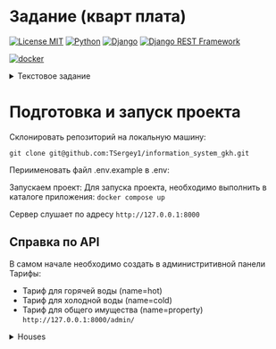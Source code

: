 # Задание (кварт плата)
[![License MIT](https://img.shields.io/badge/licence-MIT-green)](https://opensource.org/license/mit/)
[![Python](https://img.shields.io/badge/-Python-464646?style=flat-square&logo=Python)](https://www.python.org/)
[![Django](https://img.shields.io/badge/-Django-464646?style=flat-square&logo=Django)](https://www.djangoproject.com/)
[![Django REST Framework](https://img.shields.io/badge/-Django%20REST%20Framework-464646?style=flat-square&logo=Django%20REST%20Framework)](https://www.django-rest-framework.org/)

[![docker](https://img.shields.io/badge/-Docker-464646?style=flat-square&logo=docker)](https://www.docker.com/)

<details> 
  <summary>Текстовое задание</summary>

## Задание:
1.	Реализовать модели данных «Дом», «Квартира», «Счётчик воды», «Тариф»,
учитывая связи между ними.
В доме может быть много квартир. В квартире может быть несколько счётчиков.
У квартиры должна быть площадь (будет нужно для расчёта платы за содержание
общего имущества).
Для счётчика нужно хранить показания за несколько прошедших месяцев.
Тариф — это цена услуги или ресурса (например, цена за единицу объёма воды),
используется для расчёта платы за коммунальные услуги.
2.	Реализовать API для ввода и вывода данных по дому (например, адрес дома, список
квартир и т. п., должны выводиться данные из нескольких моделей).
3.	Реализовать функцию расчёта квартплаты для всех квартир в доме за какой-либо
месяц. Результаты записывать в БД. Функция должна сохранять прогресс расчёта.
Квартплата включает в себя:
● Водоснабжение. Рассчитывается по расходу воды за месяц
(тариф_за_единицу_объёма × расход). Расход — это разница между показаниями
счётчика за текущий и за предыдущий месяц.
● Содержание общего имущества. Рассчитывается на основе площади квартиры
(тариф_за_единицу_площади × площадь_квартиры).
4.	Реализовать API, которое запускает процесс расчёта квартплаты
в фоновом режиме (например в celery), и затем позволяет получить прогресс расчёта.
Стек технологий:
На усмотрение кандидата. Рекомендуется использовать django, celery, postgresql.
</details>


# Подготовка и запуск проекта
Склонировать репозиторий на локальную машину:
```
git clone git@github.com:TSergey1/information_system_gkh.git
```
Периименовать файл .env.example в .env:

 Запускаем проект:
Для запуска проекта, необходимо выполнить в каталоге приложения: ``` docker compose up  ```

Сервер слушает по адресу ``` http://127.0.0.1:8000 ```

## Справка по API
В самом начале необходимо создать в администритивной панели Тарифы:
- Тариф для горячей воды (name=hot)
- Тариф для холодной воды (name=cold)
- Тариф для общего имущества (name=property)
```http://127.0.0.1:8000/admin/```

<details>
    <summary>Houses</summary>

#### Создание нового дома
``` http POST /api/houses/ ```
| Parameter | Type     | Description                        |
|:----------| :------- |:-----------------------------------|
| `address`   | `string` | **Обязательно**. Адрес дома |
| `tariff_property`   | int (Tariff `pk`) | **Обязательно**. Тариф общего имущества |

#### Получить список домов
``` http GET /api/houses/ ```

#### Получить дом по pk
``` http GET /api/houses/<int:pk>/ ```

#### Создание новой квартиры
``` http POST /api/apartments/ ```
| Parameter | Type     | Description                        |
|:----------| :------- |:-----------------------------------|
| `number`   | `int` | **Обязательно**. Номер квартиры |
| `area`   | `Decimal` | **Обязательно**. Площадь квартиры |
| `house`   | int (House `pk`) | **Обязательно**. Дом |

#### Получить список квартир
``` http GET /api/apartments/ ```

#### Получить квартиру по pk
``` http GET /api/apartments/<int:pk>/ ```

#### Создание показаний счетчика
``` http POST /api/watermeters/ ```
| Parameter | Type     | Description                        |
|:----------| :------- |:-----------------------------------|
| `value`   | `int` | **Обязательно**. Показания счетчика воды) |
| `tariff`   | int (Tariff `pk`) | **Обязательно**. Тариф |
| `apartment`   | int (Аpartment `pk`) | **Обязательно**. Квартира |

#### Получить список счетчиков
``` http GET /api/watermeters/ ```

#### Получить счетчик по pk
``` http GET /api/watermeters/<int:pk>/ ```
